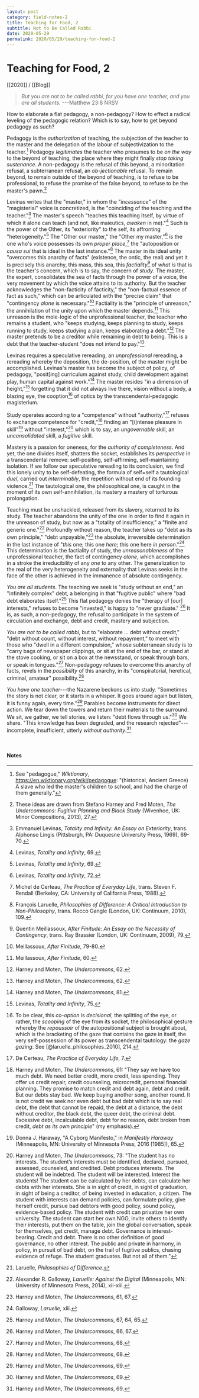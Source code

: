 ```yaml
---
layout: post
category: field-notes-2
title: Teaching for Food, 2
subtitle: Not to Be Called Rabbi
date: 2020-05-29
permalink: 2020/05/29/teaching-for-food-2
---
```


# Teaching for Food, 2

[[2020]] / [[Blog]]

> *But you are not to be called rabbi, for you have one teacher, and you are all students.* ---Matthew 23:8 NRSV

How to elaborate a flat pedagogy, a non-pedagogy? How to effect a radical leveling of the pedagogic relation? Which is to say, how to get beyond pedagogy as such?

Pedagogy is the *authorization* of teaching, the subjection of the teacher to the master and the delegation of the labour of subjectivization to the teacher.[^1] Pedagogy *legitimates* the teacher who presumes to be *on the way* to the beyond of teaching, the place where they might finally *stop taking sustenance*. A non-pedagogy is the refusal of this beyond, a minoritation refusal, a subterranean refusal, an *ob-jectionable* refusal. To remain beyond, to remain outside of the beyond of teaching, is to refuse to be professional, to refuse the promise of the false beyond, to refuse to be the master's pawn.[^2]

Levinas writes that the "master," in whom the "*incessance*" of the "magisterial" voice is concretized, is the "coinciding of the teaching and the teacher."[^3] The master's speech "teaches this teaching itself, by virtue of which it alone can teach (and not, like maieutics, *awaken* in me)."[^4] Such is the power of the Other, its "exteriority" to the self, its affronting "heterogeneity."[^5] The "Other our master," the "Other my master,"[^6] is the one who's voice possesses its own *proper place*,[^7] the "autoposition or *causa sui* that is ideal in the last instance."[^8] The master in its ideal unity "overcomes this anarchy of facts" (existence, the ontic, the real) and yet it is precisely this anarchy, this mass, this sea, this *factiality*[^9] of *what is* that is the teacher's concern, which is to say, the concern of *study*. The master, the expert, consolidates the sea of facts through the power of a voice, the very movement by which the voice attains to its authority. But the teacher acknowledges the "non-facticity of facticity," the "non-factual essence of fact as such," which can be articulated with the "precise claim" that "contingency *alone* is necessary."[^10] Factiality is the "principle of unreason," the annihilation of the unity upon which the master depends.[^11] This unreason is the mole-logic of the unprofessional teacher, the teacher who remains a student, who "keeps studying, keeps planning to study, keeps running to study, keeps studying a plan, keeps elaborating a debt."[^12] The master pretends to be a creditor while remaining in debt to being. This is a debt that the teacher-student "does not intend to pay."[^13]

Levinas requires a speculative rereading, an *unprofessional* rereading, a rereading whereby the deposition, the de-position, of the master might be accomplished. Levinas's master has become the subject of policy, of pedagogy, "posit[ing] curriculum against study, child development against play, human capital against work."[^14] The master resides "in a dimension of height,"[^15] forgetting that it did not always live there, vision without a body, a blazing eye, the cooption[^16] of optics by the transcendental-pedagogic magisterium.

Study operates according to a "competence" without "authority,"[^17] refuses to exchange competence for "credit,"[^18] finding an "[i]ntense pleasure in skill"[^19] without "interest,"[^20] which is to say, an *ungovernable* skill, an *unconsolidated* skill, a *fugitive* skill.

Mastery is a passion for oneness, for the *authority of completeness*. And yet, the one divides itself, shatters the socket, establishes its *perspective* in a transcendental remove: self-positing, self-affirming, self-maintaining isolation. If we follow our speculative rereading to its conclusion, we find this lonely unity to be self-defeating, the formula of self=self a tautological *duel*, carried out *interminably*, the repetition without end of its founding violence.[^21] The tautological one, the philosophical one, is caught in the moment of its own self-annihilation, its mastery a mastery of torturous prolongation.

Teaching must be unshackled, released from its slavery, returned to its study. The teacher abandons the unity of the one in order to find it again in the unreason of study, but now as a "totality of insufficiency," a "finite and generic one."[^22] Profoundly without reason, the teacher takes up "debt as its own principle," "debt unpayable,"[^23] the absolute, irreversible determination in the last instance of "*this* one; this one *here*; this one here *in person*."[^24] This determination is the factiality of study, the *unreasonableness* of the unprofessional teacher, the fact of contingency *alone*, which accomplishes in a stroke the irreducibility of any *one* to any other. The generalization to the real of the very heterogeneity and externality that Levinas seeks in the face of the other is achieved in the immanence of absolute contingency.

*You are all students*. The teaching we seek is "study without an end," an "infinitely complex" debt, a belonging in that "fugitive public" where "bad debt elaborates itself."[^25] This flat pedagogy denies the "therapy of [our] interests," refuses to become "invested," is happy to "never graduate." [^26] It is, as such, a non-pedagogy, the refusal to participate in the system of circulation and exchange, debt and credit, mastery and subjection.

*You are not to be called rabbi,* but to "elaborate ... debt without credit," "debt without count, without interest, without repayment," to meet with those who "dwell in a different compulsion," whose subterranean study is to "carry bags of newspaper clippings, or sit at the end of the bar, or stand at the stove cooking, or sit on a box at the newsstand, or speak through bars, or speak in tongues."[^27] Non-pedagogy refuses to overcome this anarchy of facts, revels in the *possibility* of this anarchy, in its "conspiratorial, heretical, criminal, amateur" possibility.[^28]

*You have one teacher*---the Nazarene beckons us into study. "Sometimes the story is not clear, or it starts in a whisper. It goes around again but listen, it is funny again, every time."[^29] Parables become instruments for direct action. We tear down the towers and return their materials to the surround. We sit, we gather, we tell stories, we listen: "debt flows through us."[^30] We share. "This knowledge has been degraded, and the research rejected"---incomplete, insufficient, utterly *without authority*.[^31]

<br>

#### Notes

[^1]: See "pedagogue," *Wiktionary*, https://en.wiktionary.org/wiki/pedagogue: "(historical, Ancient Greece) A slave who led the master's children to school, and had the charge of them generally."

[^2]: These ideas are drawn from Stefano Harney and Fred Moten, *The Undercommons: Fugitive Planning and Black Study* (Wivenhoe, UK: Minor Compositions, 2013), 27.

[^3]: Emmanuel Levinas, *Totality and Infinity: An Essay on Exteriority*, trans. Alphonso Lingis (Pittsburgh, PA: Duquesne University Press, 1969), 69-70.

[^4]: Levinas, *Totality and Infinity*, 69.

[^5]: Levinas, *Totality and Infinity*, 69.

[^6]: Levinas, *Totality and Infinity*, 72.

[^7]: Michel de Certeau, *The Practice of Everyday Life*, trans. Steven F. Rendall (Berkeley, CA: University of California Press, 1988).

[^8]: François Laruelle, *Philosophies of Difference: A Critical Introduction to Non-Philosophy*, trans. Rocco Gangle (London, UK: Continuum, 2010), 109.

[^9]: Quentin Meillassoux, *After Finitude: An Essay on the Necessity of Contingency*, trans. Ray Brassier (London, UK: Continuum, 2009), 79.

[^10]: Meillassoux, *After Finitude*, 79-80.

[^11]: Meillassoux, *After Finitude*, 60.

[^12]: Harney and Moten, *The Undercommons*, 62.

[^13]: Harney and Moten, *The Undercommons*, 62.

[^14]: Harney and Moten, *The Undercommons*, 81.

[^15]: Levinas, *Totality and Infinity*, 75.

[^16]: To be clear, this *co-option* is *decisional*, the splitting of the eye, or rather, the *scooping* of the eye from its socket, the philosophical gesture whereby the *repoussoir* of the autopositional subject is brought about, which is the bracketing of the gaze that contains the gaze in itself, the very self-possession of its power as transcendental tautology: the *gaze gazing*. See [@laruelle_philosophies_2010], 214.

[^17]: De Certeau, *The Practice of Everyday Life*, 7.

[^18]: Harney and Moten, *The Undercommons*, 61: "They say we have too much debt. We need better credit, more credit, less spending. They offer us credit repair, credit counseling, microcredit, personal financial planning. They promise to match credit and debt again, debt and credit. But our debts stay bad. We keep buying another song, another round. It is not credit we seek nor even debt but bad debt which is to say real debt, the debt that cannot be repaid, the debt at a distance, the debt without creditor, the black debt, the queer debt, the criminal debt. Excessive debt, incalculable debt, debt for no reason, debt broken from credit, *debt as its own principle*" (my emphasis).

[^19]: Donna J. Haraway, "A Cyborg Manifesto," in *Manifestly Haraway* (Minneapolis, MN: University of Minnesota Press, 2016 [1985]), 65.

[^20]: Harney and Moten, *The Undercommons*, 73: "The student has no interests. The student’s interests must be identified, declared, pursued, assessed, counseled, and credited. Debt produces interests. The student will be indebted. The student will be interested. Interest the students! The student can be calculated by her debts, can calculate her debts with her interests. She is in sight of credit, in sight of graduation, in sight of being a creditor, of being invested in education, a citizen. The student with interests can demand policies, can formulate policy, give herself credit, pursue bad debtors with good policy, sound policy, evidence-based policy. The student with credit can privatize her own university. The student can start her own NGO, invite others to identify their interests, put them on the table, join the global conversation, speak for themselves, get credit, manage debt. Governance is interest-bearing. Credit and debt. There is no other definition of good governance, no other interest. The public and private in harmony, in policy, in pursuit of bad debt, on the trail of fugitive publics, chasing evidence of refuge. The student graduates. But not all of them."

[^21]: Laruelle, *Philosophies of Difference*.

[^22]: Alexander R. Galloway, *Laruelle: Against the Digital* (Minneapolis, MN: University of Minnesota Press, 2014), xii-xiii.

[^23]: Harney and Moten, *The Undercommons*, 61, 67.

[^24]: Galloway, *Laruelle,* xiii.

[^25]: Harney and Moten, *The Undercommons*, 67, 64, 65.

[^26]: Harney and Moten, *The Undercommons*, 66, 67.

[^27]: Harney and Moten, *The Undercommons*, 68.

[^28]: Harney and Moten, *The Undercommons*, 68.

[^29]: Harney and Moten, *The Undercommons*, 69.

[^30]: Harney and Moten, *The Undercommons*, 69.

[^31]: Harney and Moten, *The Undercommons*, 69.
